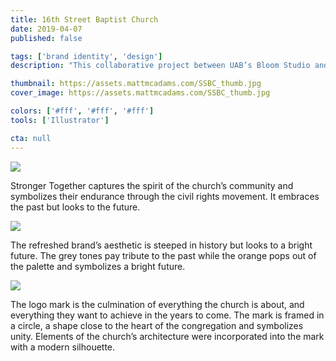 ```yaml
---
title: 16th Street Baptist Church
date: 2019-04-07
published: false

tags: ['brand identity', 'design']
description: "This collaborative project between UAB’s Bloom Studio and Birmingham’s 16th Street Baptist Church was an exploration in the church’s past, present, and future brand. In addition to crafting a campaign message and refreshed logo, we also looked at how the brand would play out in merchandise and advertisements. The final deliverable was a strong message, consistent brand, and a host of design assets each with an art control number."

thumbnail: https://assets.mattmcadams.com/SSBC_thumb.jpg
cover_image: https://assets.mattmcadams.com/SSBC_thumb.jpg

colors: ['#fff', '#fff', '#fff']
tools: ['Illustrator']

cta: null
---
```


![](https://assets.mattmcadams.com/SSBC_cover-wide.jpg)

Stronger Together captures the spirit of the church’s community and symbolizes their endurance through the civil rights movement. It embraces the past but looks to the future.

![](https://assets.mattmcadams.com/SSBC_colors.jpg)

The refreshed brand’s aesthetic is steeped in history but looks to a bright future. The grey tones pay tribute to the past while the orange pops out of the palette and symbolizes a bright future.

![](https://assets.mattmcadams.com/SSBC_logo.jpg)

The logo mark is the culmination of everything the church is about, and everything they want to achieve in the years to come. The mark is framed in a circle, a shape close to the heart of the congregation and symbolizes unity. Elements of the church’s architecture were incorporated into the mark with a modern silhouette.

